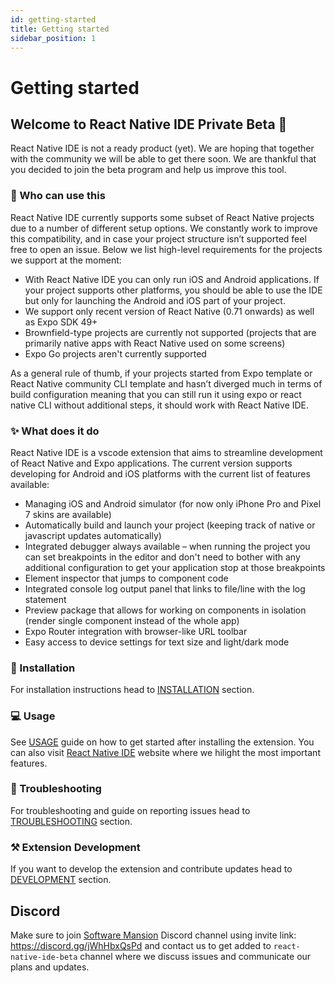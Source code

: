 ```yaml
---
id: getting-started
title: Getting started
sidebar_position: 1
---
```


# Getting started

## Welcome to React Native IDE Private Beta 🎉

React Native IDE is not a ready product (yet).
We are hoping that together with the community we will be able to get there soon.
We are thankful that you decided to join the beta program and help us improve this tool.

### 🚧 Who can use this

React Native IDE currently supports some subset of React Native projects due to a number of different setup options.
We constantly work to improve this compatibility, and in case your project structure isn’t supported feel free to open an issue.
Below we list high-level requirements for the projects we support at the moment:

- With React Native IDE you can only run iOS and Android applications. If your project supports other platforms, you should be able to use the IDE but only for launching the Android and iOS part of your project.
- We support only recent version of React Native (0.71 onwards) as well as Expo SDK 49+
- Brownfield-type projects are currently not supported (projects that are primarily native apps with React Native used on some screens)
- Expo Go projects aren't currently supported

As a general rule of thumb, if your projects started from Expo template or React Native community CLI template and hasn’t diverged much in terms of build configuration meaning that you can still run it using expo or react native CLI without additional steps, it should work with React Native IDE.

### ✨ What does it do

React Native IDE is a vscode extension that aims to streamline development of React Native and Expo applications.
The current version supports developing for Android and iOS platforms with the current list of features available:

- Managing iOS and Android simulator (for now only iPhone Pro and Pixel 7 skins are available)
- Automatically build and launch your project (keeping track of native or javascript updates automatically)
- Integrated debugger always available – when running the project you can set breakpoints in the editor and don't need to bother with any additional configuration to get your application stop at those breakpoints
- Element inspector that jumps to component code
- Integrated console log output panel that links to file/line with the log statement
- Preview package that allows for working on components in isolation (render single component instead of the whole app)
- Expo Router integration with browser-like URL toolbar
- Easy access to device settings for text size and light/dark mode

### 💽 Installation

For installation instructions head to [INSTALLATION](./installation.md) section.

### 💻 Usage

See [USAGE](./usage.md) guide on how to get started after installing the extension. You can also visit [React Native IDE](https://ide.swmansion.com) website where we hilight the most important features.

### 🐛 Troubleshooting

For troubleshooting and guide on reporting issues head to [TROUBLESHOOTING](./troubleshooting.md) section.

### ⚒️ Extension Development

If you want to develop the extension and contribute updates head to [DEVELOPMENT](./development.md) section.

## Discord

Make sure to join [Software Mansion](https://swmansion.com) Discord channel using invite link: https://discord.gg/jWhHbxQsPd and contact us to get added to `react-native-ide-beta` channel where we discuss issues and communicate our plans and updates.
